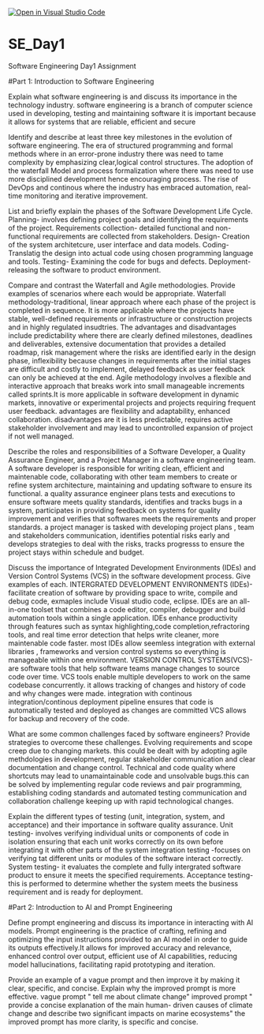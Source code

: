 [![Open in Visual Studio Code](https://classroom.github.com/assets/open-in-vscode-2e0aaae1b6195c2367325f4f02e2d04e9abb55f0b24a779b69b11b9e10269abc.svg)](https://classroom.github.com/online_ide?assignment_repo_id=18483559&assignment_repo_type=AssignmentRepo)
# SE_Day1
Software Engineering Day1 Assignment

#Part 1: Introduction to Software Engineering

Explain what software engineering is and discuss its importance in the technology industry.
software engineering is a branch of computer science used in developing, testing and maintaining software
it is important because it allows for systems that are reliable, efficient and secure

Identify and describe at least three key milestones in the evolution of software engineering.
The era of structured programming and formal methods where in an error-prone industry there was need to tame complexity by emphasizing clear,logical control structures.
The adoption of the waterfall Model and process formalization where there was need to use more disciplined development hence encouraging process.
The rise of DevOps and continous where the industry has embraced automation, real-time monitoring and iterative improvement.

List and briefly explain the phases of the Software Development Life Cycle.
Planning- involves defining project goals and identifying the requirements of the project.
Requirements collection- detailed functional and non-functional requirements are collected from stakeholders.
Design- Creation of the system architetcure, user interface and data models.
Coding-Translatig the design into actual code using chosen programming language and tools.
Testing- Examining the code for bugs and defects.
Deployment- releasing the software to product environment.

Compare and contrast the Waterfall and Agile methodologies. Provide examples of scenarios where each would be appropriate.
Waterfall methodology-traditional, linear approach where each phase of the project is completed in sequence. It is more applicable where the projects have stable, well-defined requirements or infrastructure or construction projects and in highly regulated insudtries. The advantages and disadvantages include predictability where there are clearly defined milestones, deadlines and deliverables, extensive documentation that provides a detailed roadmap, risk management where the risks are identified early in the design phase, inflexibility because changes in requirements after the initial stages are difficult and costly to implement, delayed feedback as user feedback can only be achieved at the end.
Agile methodology involves a flexible and interactive approach that breaks work into small manageable increments called sprints.It is more applicable in software development in dynamic markets, innovative or experimental projects and projects requiring frequent user feedback. advantages are flexibility and adaptability, enhanced collaboration. disadvantages are it is less predictable, requires active stakeholder involvement and may lead to uncontrolled expansion of project if not well managed.


Describe the roles and responsibilities of a Software Developer, a Quality Assurance Engineer, and a Project Manager in a software engineering team.
A software developer is responsible for writing clean, efficient and maintenable code, collaborating with other team members to create or refine system architecture, maintaining and updating software to ensure its functional.
a quality assurance engineer  plans tests and executions to ensure software meets quality standards, identifies and tracks bugs in a system, participates in providing feedback on systems for quality improvement and verifies that softwares meets the requirements and proper standards.
a project manager is tasked with developing project plans , team and stakeholders communication, identifies potential risks early and develops strategies to deal with the risks, tracks progresss to ensure the project stays within schedule and budget.

Discuss the importance of Integrated Development Environments (IDEs) and Version Control Systems (VCS) in the software development process. Give examples of each.
INTERGRATED DEVELOPMENT ENVIRONMENTS (IDEs)-facilitate creation of software by providing space to write, compile and debug code, exmaples include Visual studio code, eclipse.
IDEs are an all-in-one toolset that combines a code editor, compiler, debugger and build automation tools within a single application.
IDEs enhance productivity  through features such as syntax highlighting,code completion,refractoring tools, and real time error detection that helps write cleaner, more maintenable code faster.
most IDEs allow seemless integration with external libraries , frameworks and version control systems so everything is manageable within one environment.
VERSION CONTROL SYSTEMS(VCS)-are software tools that help software teams manage changes to source code over time.
VCS tools enable multiple developers to work on the same codebase concurrently.
it allows tracking of changes and history of code and why changes were made.
integration with continous integration/continous deployment pipeline ensures that code is automatically tested and deployed as changes are committed
VCS allows for backup and recovery of the code.

What are some common challenges faced by software engineers? Provide strategies to overcome these challenges.
Evolving requirements and scope creep due to changing markets. this could be dealt with by adopting agile methdologies in development, regular stakeholder communication and clear documentation and change control.
Technical and code quality where shortcuts may lead to unamaintainable code and unsolvable bugs.this can be solved by implementing regular code reviews  and pair programming, establishing coding standards and automated testing
communication and collaboration challenge
keeping up with rapid technological changes.

Explain the different types of testing (unit, integration, system, and acceptance) and their importance in software quality assurance.
Unit testing- involves verifying individual units or components of code in isolation ensuring that each unit works correctly on its own before integrating it with other parts of the system
integration testing -focuses on verifying tat different units or modules of the software interact correctly.
System testing- it evaluates the complete and fully intergrated software product to ensure it meets the specified requirements.
Acceptance testing-this is performed to determine whether the system meets the business requirement and is ready for deployment.

#Part 2: Introduction to AI and Prompt Engineering


Define prompt engineering and discuss its importance in interacting with AI models.
Prompt engineering is the practice of crafting, refining and optimizing the input instructions provided to an AI model in order to guide its outputs effectively.It allows for improved accuracy and relevance, enhanced control over output, efficient use of AI capabilities, reducing model hallucinations, facilitating rapid prototyping and iteration.

Provide an example of a vague prompt and then improve it by making it clear, specific, and concise. Explain why the improved prompt is more effective.
vague prompt " tell me about climate change"
improved prompt " provide a concise explanation of the main human- driven causes of climate change and describe two significant impacts on marine ecosystems"
the improved prompt has more clarity, is specific and concise.
